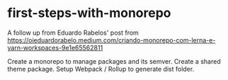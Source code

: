 # first-steps-with-monorepo

A follow up from Eduardo Rabelos' post from https://oieduardorabelo.medium.com/criando-monorepo-com-lerna-e-yarn-workspaces-9e1e65562811

Create a monorepo to manage packages and its semver.
Create a shared theme package.
Setup Webpack / Rollup to generate dist folder.
